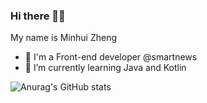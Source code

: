 ### Hi there 👋😃

My name is Minhui Zheng 

- 💼 I'm a Front-end developer @smartnews
- 🌱 I’m currently learning Java and Kotlin

![Anurag's GitHub stats](https://github-readme-stats.vercel.app/api?username=zhengminhui&count_private=true&show_icons=true&theme=dracula)
